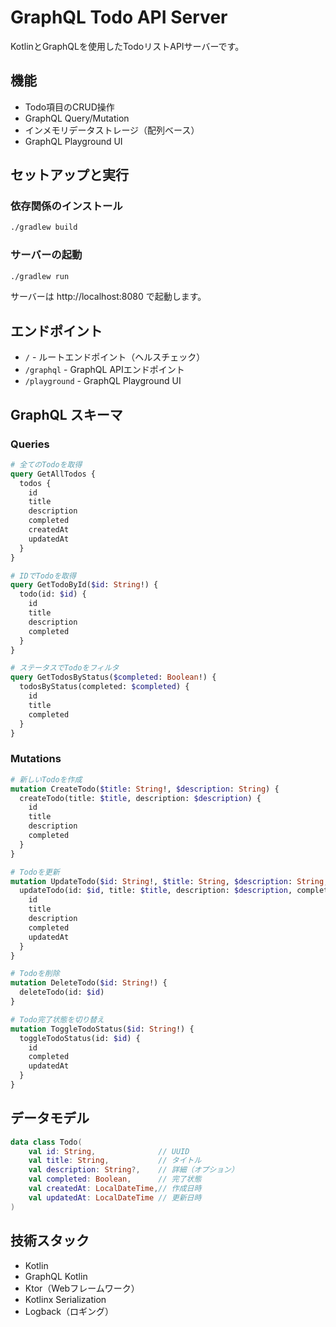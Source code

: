 # GraphQL Todo API Server

KotlinとGraphQLを使用したTodoリストAPIサーバーです。

## 機能

- Todo項目のCRUD操作
- GraphQL Query/Mutation
- インメモリデータストレージ（配列ベース）
- GraphQL Playground UI

## セットアップと実行

### 依存関係のインストール
```bash
./gradlew build
```

### サーバーの起動
```bash
./gradlew run
```

サーバーは http://localhost:8080 で起動します。

## エンドポイント

- `/` - ルートエンドポイント（ヘルスチェック）
- `/graphql` - GraphQL APIエンドポイント
- `/playground` - GraphQL Playground UI

## GraphQL スキーマ

### Queries

```graphql
# 全てのTodoを取得
query GetAllTodos {
  todos {
    id
    title
    description
    completed
    createdAt
    updatedAt
  }
}

# IDでTodoを取得
query GetTodoById($id: String!) {
  todo(id: $id) {
    id
    title
    description
    completed
  }
}

# ステータスでTodoをフィルタ
query GetTodosByStatus($completed: Boolean!) {
  todosByStatus(completed: $completed) {
    id
    title
    completed
  }
}
```

### Mutations

```graphql
# 新しいTodoを作成
mutation CreateTodo($title: String!, $description: String) {
  createTodo(title: $title, description: $description) {
    id
    title
    description
    completed
  }
}

# Todoを更新
mutation UpdateTodo($id: String!, $title: String, $description: String, $completed: Boolean) {
  updateTodo(id: $id, title: $title, description: $description, completed: $completed) {
    id
    title
    description
    completed
    updatedAt
  }
}

# Todoを削除
mutation DeleteTodo($id: String!) {
  deleteTodo(id: $id)
}

# Todo完了状態を切り替え
mutation ToggleTodoStatus($id: String!) {
  toggleTodoStatus(id: $id) {
    id
    completed
    updatedAt
  }
}
```

## データモデル

```kotlin
data class Todo(
    val id: String,              // UUID
    val title: String,           // タイトル
    val description: String?,    // 詳細（オプション）
    val completed: Boolean,      // 完了状態
    val createdAt: LocalDateTime,// 作成日時
    val updatedAt: LocalDateTime // 更新日時
)
```

## 技術スタック

- Kotlin
- GraphQL Kotlin
- Ktor（Webフレームワーク）
- Kotlinx Serialization
- Logback（ロギング）